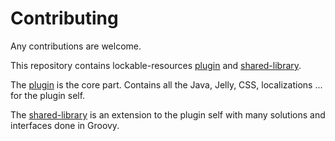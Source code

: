 
# Contributing

Any contributions are welcome.

This repository contains lockable-resources [plugin](/plugin/) and  [shared-library](/shared-library/README.md).

The [plugin](/plugin/) is the core part. Contains all the Java, Jelly, CSS, localizations ... for the plugin self.

The [shared-library](/shared-library/README.md) is an extension to the plugin self with many solutions and interfaces done in Groovy.
